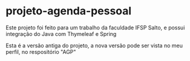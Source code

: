 # projeto-agenda-pessoal
Este projeto foi feito para um trabalho da faculdade IFSP Salto, e possui integração do Java com Thymeleaf e Spring

Esta é a versão antiga do projeto, a nova versão pode ser vista no meu perfil, no respositório "AGP"
